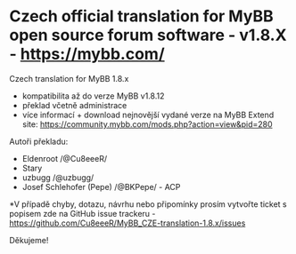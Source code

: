 Czech official translation for MyBB open source forum software - v1.8.X - https://mybb.com/
========================================

Czech translation for MyBB 1.8.x

- kompatibilita až do verze MyBB v1.8.12
- překlad včetně administrace
- více informací + download nejnovější vydané verze na MyBB Extend site: https://community.mybb.com/mods.php?action=view&pid=280

Autoři překladu:
- Eldenroot /@Cu8eeeR/
- Stary
- uzbugg /@uzbugg/
- Josef Schlehofer (Pepe) /@BKPepe/ - ACP

*V případě chyby, dotazu, návrhu nebo připomínky prosím vytvořte ticket s popisem zde na GitHub issue trackeru - https://github.com/Cu8eeeR/MyBB_CZE-translation-1.8.x/issues

Děkujeme!
